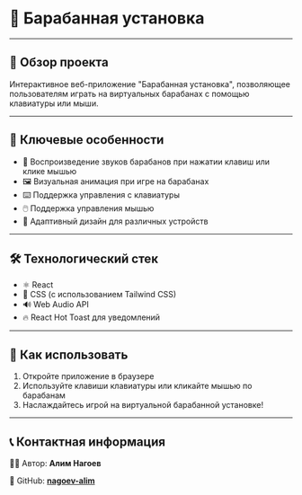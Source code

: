 # 🥁 Барабанная установка

---

## 📝 Обзор проекта

Интерактивное веб-приложение "Барабанная установка", позволяющее пользователям играть на виртуальных барабанах с помощью клавиатуры или мыши.

---

## 🌟 Ключевые особенности

- 🎵 Воспроизведение звуков барабанов при нажатии клавиш или клике мышью
- 🖼️ Визуальная анимация при игре на барабанах
- ⌨️ Поддержка управления с клавиатуры
- 🖱️ Поддержка управления мышью
- 📱 Адаптивный дизайн для различных устройств

---

## 🛠️ Технологический стек

- ⚛️ React
- 🎨 CSS (с использованием Tailwind CSS)
- 🔊 Web Audio API
- 🔥 React Hot Toast для уведомлений

---

## 🚀 Как использовать

1. Откройте приложение в браузере
2. Используйте клавиши клавиатуры или кликайте мышью по барабанам
3. Наслаждайтесь игрой на виртуальной барабанной установке!

---

## 📞 Контактная информация

👨‍💻 Автор: **Алим Нагоев**

🐙 GitHub: **[nagoev-alim](https://github.com/nagoev-alim)**
